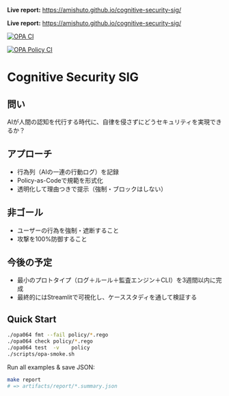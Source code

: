 **Live report:** https://amishuto.github.io/cognitive-security-sig/

**Live report:** https://amishuto.github.io/cognitive-security-sig/

[![OPA CI](https://github.com/amishuto/cognitive-security-sig/actions/workflows/opa-ci.yml/badge.svg)](https://github.com/amishuto/cognitive-security-sig/actions/workflows/opa-ci.yml)

[![OPA Policy CI](https://github.com/amishuto/cognitive-security-sig/actions/workflows/opa-ci.yml/badge.svg)](https://github.com/amishuto/cognitive-security-sig/actions/workflows/opa-ci.yml)
# Cognitive Security SIG

## 問い
AIが人間の認知を代行する時代に、自律を侵さずにどうセキュリティを実現できるか？

## アプローチ
- 行為列（AIの一連の行動ログ）を記録
- Policy-as-Codeで規範を形式化
- 透明化して理由つきで提示（強制・ブロックはしない）

## 非ゴール
- ユーザーの行為を強制・遮断すること
- 攻撃を100%防御すること

## 今後の予定
- 最小のプロトタイプ（ログ＋ルール＋監査エンジン＋CLI）を3週間以内に完成
- 最終的にはStreamlitで可視化し、ケーススタディを通して検証する


<!-- PR dry-run: 2025-09-20T13:09:30Z -->

## Quick Start

```bash
./opa064 fmt --fail policy/*.rego
./opa064 check policy/*.rego
./opa064 test  -v    policy
./scripts/opa-smoke.sh
```

<!-- protection verify: 2025-09-21T03:13:40Z -->

Run all examples & save JSON:

```bash
make report
# => artifacts/report/*.summary.json
```
